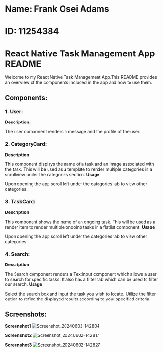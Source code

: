 # Name: Frank Osei Adams
# ID: 11254384

# React Native Task Management App README

Welcome to my React Native Task Management App.This README provides an overview of the components included in the app and how to use them.

## Components:

### 1. User:
**Description:** 

The user component renders a message and the profile of the user.

### 2. CategoryCard:
**Description**

This component displays the name of a task and an image associated with the task. This will be used as a template to render multiple categories in a scrollview under the categories section.
**Usage**

Upon opening the app scroll left under the categories tab to view other categories. 

### 3. TaskCard:
**Description**

This component shows the name of an ongoing task. This will be used as a render item to render multiple ongoing tasks in a flatlist component.
**Usage** 

Upon opening the app scroll left under the categories tab to view other categories. 

### 4. Search:
**Description**

 The Search component renders a TextInput component which allows a user to search for specific tasks. It also has a filter tab which can be used to filter our search.
**Usage**

 Select the search box and input the task you wish to locate. Utilize the filter option to refine the displayed results according to your specified criteria.

## Screenshots:
**Screenshot1**
![Screenshot_20240602-142804](https://github.com/Healer2003/rn-assignment3-11254384/assets/151882972/94af2072-fcce-4c9a-a45a-f72545862d0f)

**Screenshot2**
![Screenshot_20240602-142817](https://github.com/Healer2003/rn-assignment3-11254384/assets/151882972/9b6df197-f206-46ef-9a62-271f5db6c563)

**Screenshot3**
![Screenshot_20240602-142827](https://github.com/Healer2003/rn-assignment3-11254384/assets/151882972/3f63cf19-665b-4572-b782-17bda550e824)


